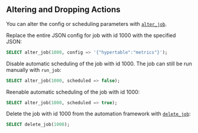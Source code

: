 ## Altering and Dropping Actions [](alter-delete)

You can alter the config or scheduling parameters with [`alter_job`][api-alter_job].

Replace the entire JSON config for job with id 1000 with the specified JSON:

```sql
SELECT alter_job(1000, config => '{"hypertable":"metrics"}');
```

Disable automatic scheduling of the job with id 1000. The job can still be run manually
with `run_job`:

```sql
SELECT alter_job(1000, scheduled => false);
```

Reenable automatic scheduling of the job with id 1000:

```sql
SELECT alter_job(1000, scheduled => true);
```

Delete the job with id 1000 from the automation framework with [`delete_job`][api-delete_job]:

```sql
SELECT delete_job(1000);
```


[api-alter_job]: /api-reference/{currentversion}/actions-and-automation/alter_job
[api-delete_job]: /api-reference/{currentversion}/actions-and-automation/delete_job